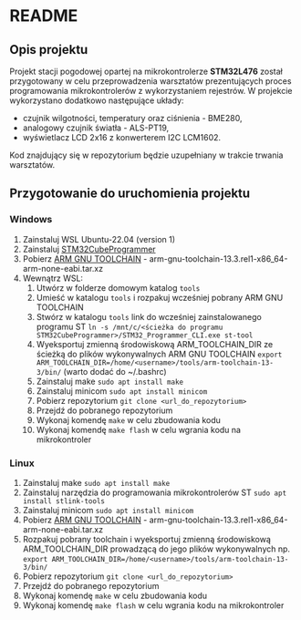 # README

## Opis projektu

Projekt stacji pogodowej opartej na mikrokontrolerze **STM32L476** został przygotowany w celu przeprowadzenia warsztatów prezentujących proces programowania mikrokontrolerów z wykorzystaniem rejestrów. W projekcie wykorzystano dodatkowo następujące układy:

 - czujnik wilgotności, temperatury oraz ciśnienia - BME280,
 - analogowy czujnik światła - ALS-PT19,
 - wyświetlacz LCD 2x16 z konwerterem I2C LCM1602.

Kod znajdujący się w repozytorium będzie uzupełniany w trakcie trwania warsztatów.

## Przygotowanie do uruchomienia projektu

### Windows
 1. Zainstaluj WSL Ubuntu-22.04 (version 1)
 1. Zainstaluj [STM32CubeProgrammer](https://www.st.com/en/development-tools/stm32cubeprog.html)
 1. Pobierz [ARM GNU TOOLCHAIN](https://developer.arm.com/downloads/-/arm-gnu-toolchain-downloads) - arm-gnu-toolchain-13.3.rel1-x86_64-arm-none-eabi.tar.xz
 1. Wewnątrz WSL:  
    1. Utwórz w folderze domowym katalog `tools`
    1. Umieść w katalogu `tools` i rozpakuj wcześniej pobrany ARM GNU TOOLCHAIN
    1. Stwórz w katalogu `tools` link do wcześniej zainstalowanego programu ST `ln -s /mnt/c/<ścieżka do programu STM32CubeProgrammer>/STM32_Programmer_CLI.exe st-tool`
    1. Wyeksportuj zmienną środowiskową ARM_TOOLCHAIN_DIR ze ścieżką do plików wykonywalnych ARM GNU TOOLCHAIN `export ARM_TOOLCHAIN_DIR=/home/<username>/tools/arm-toolchain-13-3/bin/` (warto dodać do ~/.bashrc)
    1. Zainstaluj make `sudo apt install make`
    1. Zainstaluj minicom `sudo apt install minicom`
    1. Pobierz repozytorium `git clone <url_do_repozytorium>`
    1. Przejdź do pobranego repozytorium
    1. Wykonaj komendę `make` w celu zbudowania kodu
    1. Wykonaj komendę `make flash` w celu wgrania kodu na mikrokontroler

### Linux
 1. Zainstaluj make `sudo apt install make`
 1. Zainstaluj narzędzia do programowania mikrokontrolerów ST `sudo apt install stlink-tools`
 1. Zainstaluj minicom `sudo apt install minicom`
 1. Pobierz [ARM GNU TOOLCHAIN](https://developer.arm.com/downloads/-/arm-gnu-toolchain-downloads) - arm-gnu-toolchain-13.3.rel1-x86_64-arm-none-eabi.tar.xz
 1. Rozpakuj pobrany toolchain i wyeksportuj zmienną środowiskową ARM_TOOLCHAIN_DIR  prowadzącą do jego plików wykonywalnych np. `export ARM_TOOLCHAIN_DIR=/home/<username>/tools/arm-toolchain-13-3/bin/`
1. Pobierz repozytorium `git clone <url_do_repozytorium>`
1. Przejdź do pobranego repozytorium
1. Wykonaj komendę `make` w celu zbudowania kodu
1. Wykonaj komendę `make flash` w celu wgrania kodu na mikrokontroler

